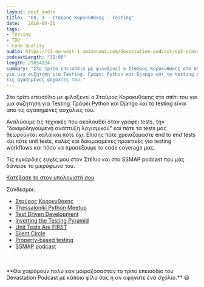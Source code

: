 ```yaml
---
layout: post_audio
title:  "Επ. 3 - Σταύρος Κοροκυθάκης - Testing"
date:   2016-04-21
tags:
- Testing
- TDD
- Code Quality
audio: https://s3-eu-west-1.amazonaws.com/devastation-podcast/ep3-stavros-testing.mp3
podcastLength: "32:00"
length: 29854824
summary: "Στο τρίτο επεισόδιο με φιλοξενεί ο Σταύρος Κοροκυθάκης στο σπίτι του
για μια συζήτηση για Testing. Γράφει Python και Django και το testing είναι απο
τις αγαπημένες ασχολίες του."
---
```

Στο τρίτο επεισόδιο με φιλοξενεί ο Σταύρος Κοροκυθάκης στο σπίτι του
για μια συζήτηση για Testing. Γράφει Python και Django και το testing είναι απο
τις αγαπημένες ασχολίες του.

Αναλύουμε τις τεχνικές που ακολουθεί όταν γράφει tests, την "δοκιμοδηγούμενη
ανάπτυξη λογισμικού" και πότε τα tests μας θεωρούνται καλά και πότε όχι. Επίσης
πότε χρειαζόμαστε end to end tests και πότε unit tests, καλές και δοκιμασμένες
πρακτικές για testing workflows και πόσο να προσέξουμε το code coverage μας.

Τις εγκάρδιες ευχές μου στον Στέλιο και στο SSMAP podcast που μας δάνεισε το
μικρόφωνο του.

<a href="https://s3-eu-west-1.amazonaws.com/devastation-podcast/ep3-stavros-testing.mp3" target="_blank"><i class="fa fa-cloud-download"></i> Κατέβασε το στον υπολογιστή σου</a>

Σύνδεσμοι:

* <a href="https://www.stavros.io/" target="_blank">Σταύρος Κοροκυθάκης</a>
* <a href="http://www.meetup.com/PyThess/" target="_blank">Thessaloniki Python Meetup</a>
* <a href="https://en.wikipedia.org/wiki/Test-driven_development" target="_blank">Test Driven Development</a>
* <a href="http://blogs.agilefaqs.com/2011/02/01/inverting-the-testing-pyramid/" target="_blank">Inverting the Testing Pyramid</a>
* <a href="https://pragprog.com/magazines/2012-01/unit-tests-are-first" target="_blank">Unit Tests Are FIRST</a>
* <a href="https://www.silentcircle.com/" target="_blank">Silent Circle</a>
* <a href="http://www.scalatest.org/user_guide/property_based_testing" target="_blank">Property-based testing</a>
* <a href="http://ssmap.tumblr.com" target="_blank">SSMAP podcast</a>

<br/>
<br/>
**Θα χαιρόμουν πολύ εαν μοιραζόσασταν το τρίτο επεισόδιο του Devastation Podcast με
κάποιο φίλο σας ή αν αφήνατε ένα σχόλιο.** 😃
